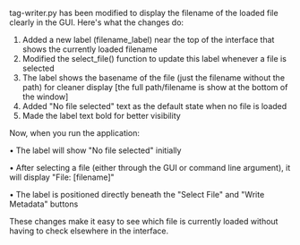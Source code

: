 tag-writer.py has been modified to display the filename of the loaded file clearly in the GUI. Here's what the changes do:

1. Added a new label (filename_label) near the top of the interface that shows the currently loaded filename
2. Modified the select_file() function to update this label whenever a file is selected
3. The label shows the basename of the file (just the filename without the path) for cleaner display
    [the full path/filename is show at the bottom of the window]
4. Added "No file selected" text as the default state when no file is loaded
5. Made the label text bold for better visibility

Now, when you run the application:

•  The label will show "No file selected" initially

•  After selecting a file (either through the GUI or command line argument), it will display "File: [filename]"

•  The label is positioned directly beneath the "Select File" and "Write Metadata" buttons

These changes make it easy to see which file is currently loaded without having to check elsewhere in the interface.


